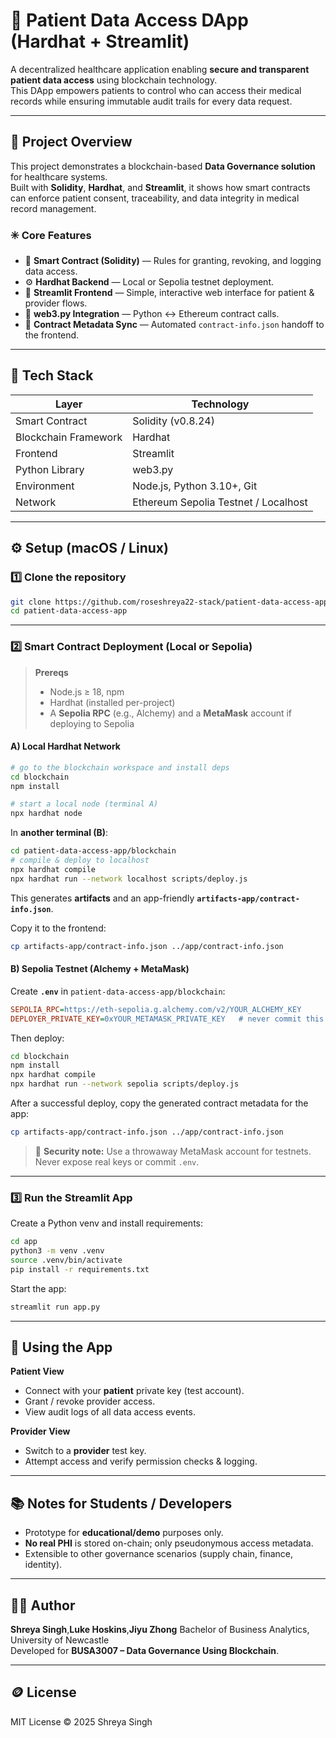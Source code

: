 # 🏥 Patient Data Access DApp (Hardhat + Streamlit)

A decentralized healthcare application enabling **secure and transparent patient data access** using blockchain technology.  
This DApp empowers patients to control who can access their medical records while ensuring immutable audit trails for every data request.

---

## 🚀 Project Overview

This project demonstrates a blockchain-based **Data Governance solution** for healthcare systems.  
Built with **Solidity**, **Hardhat**, and **Streamlit**, it shows how smart contracts can enforce patient consent, traceability, and data integrity in medical record management.

### ✳️ Core Features
- 🔐 **Smart Contract (Solidity)** — Rules for granting, revoking, and logging data access.
- ⚙️ **Hardhat Backend** — Local or Sepolia testnet deployment.
- 🧠 **Streamlit Frontend** — Simple, interactive web interface for patient & provider flows.
- 🔗 **web3.py Integration** — Python ↔ Ethereum contract calls.
- 🧾 **Contract Metadata Sync** — Automated `contract-info.json` handoff to the frontend.

---

## 🧰 Tech Stack
| Layer | Technology |
|---|---|
| Smart Contract | Solidity (v0.8.24) |
| Blockchain Framework | Hardhat |
| Frontend | Streamlit |
| Python Library | web3.py |
| Environment | Node.js, Python 3.10+, Git |
| Network | Ethereum Sepolia Testnet / Localhost |

---

## ⚙️ Setup (macOS / Linux)

### 1️⃣ Clone the repository
```bash
git clone https://github.com/roseshreya22-stack/patient-data-access-app.git
cd patient-data-access-app
```

---

### 2️⃣ Smart Contract Deployment (Local or Sepolia)

> **Prereqs**
> - Node.js ≥ 18, npm
> - Hardhat (installed per-project)
> - A **Sepolia RPC** (e.g., Alchemy) and a **MetaMask** account if deploying to Sepolia

#### A) Local Hardhat Network
```bash
# go to the blockchain workspace and install deps
cd blockchain
npm install

# start a local node (terminal A)
npx hardhat node
```

In **another terminal (B)**:
```bash
cd patient-data-access-app/blockchain
# compile & deploy to localhost
npx hardhat compile
npx hardhat run --network localhost scripts/deploy.js
```

This generates **artifacts** and an app-friendly **`artifacts-app/contract-info.json`**.

Copy it to the frontend:
```bash
cp artifacts-app/contract-info.json ../app/contract-info.json
```

#### B) Sepolia Testnet (Alchemy + MetaMask)
Create **`.env`** in `patient-data-access-app/blockchain`:
```ini
SEPOLIA_RPC=https://eth-sepolia.g.alchemy.com/v2/YOUR_ALCHEMY_KEY
DEPLOYER_PRIVATE_KEY=0xYOUR_METAMASK_PRIVATE_KEY   # never commit this
```

Then deploy:
```bash
cd blockchain
npm install
npx hardhat compile
npx hardhat run --network sepolia scripts/deploy.js
```

After a successful deploy, copy the generated contract metadata for the app:
```bash
cp artifacts-app/contract-info.json ../app/contract-info.json
```

> 🔐 **Security note:** Use a throwaway MetaMask account for testnets. Never expose real keys or commit `.env`.

---

### 3️⃣ Run the Streamlit App
Create a Python venv and install requirements:
```bash
cd app
python3 -m venv .venv
source .venv/bin/activate
pip install -r requirements.txt
```

Start the app:
```bash
streamlit run app.py
```

---

## 🧪 Using the App

**Patient View**
- Connect with your **patient** private key (test account).
- Grant / revoke provider access.
- View audit logs of all data access events.

**Provider View**
- Switch to a **provider** test key.
- Attempt access and verify permission checks & logging.

---

## 📚 Notes for Students / Developers
- Prototype for **educational/demo** purposes only.  
- **No real PHI** is stored on-chain; only pseudonymous access metadata.  
- Extensible to other governance scenarios (supply chain, finance, identity).

---

## 👩‍💻 Author
**Shreya Singh**,**Luke Hoskins**,**Jiyu Zhong**
Bachelor of Business Analytics, University of Newcastle  
Developed for **BUSA3007 – Data Governance Using Blockchain**.

---

## 🪙 License
MIT License © 2025 Shreya Singh
